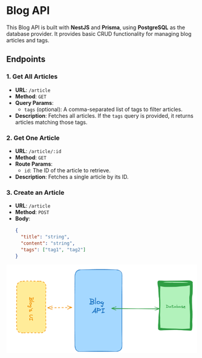 # Blog API

This Blog API is built with **NestJS** and **Prisma**, using **PostgreSQL** as the database provider. It provides basic CRUD functionality for managing blog articles and tags.

## Endpoints

### 1. Get All Articles

- **URL**: `/article`
- **Method**: `GET`
- **Query Params**:
  - `tags` (optional): A comma-separated list of tags to filter articles.
- **Description**: Fetches all articles. If the `tags` query is provided, it returns articles matching those tags.

### 2. Get One Article

- **URL**: `/article/:id`
- **Method**: `GET`
- **Route Params**:
  - `id`: The ID of the article to retrieve.
- **Description**: Fetches a single article by its ID.

### 3. Create an Article

- **URL**: `/article`
- **Method**: `POST`
- **Body**:
  ```json
  {
    "title": "string",
    "content": "string",
    "tags": ["tag1", "tag2"]
  }
  ```

![Screenshot](Screenshot%20from%202024-10-02%2015-12-25.png)
